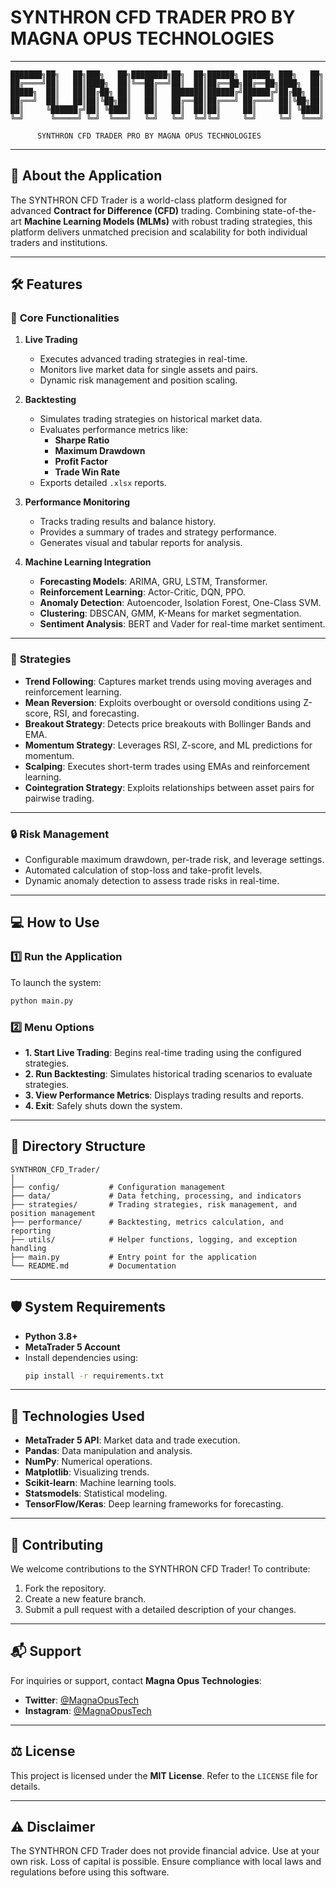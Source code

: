 # SYNTHRON CFD TRADER PRO BY MAGNA OPUS TECHNOLOGIES

---

```plaintext
███████╗██╗   ██╗███╗   ██╗████████╗██╗  ██╗██████╗ ██████╗ ███╗   ██╗
██╔════╝██║   ██║████╗  ██║╚══██╔══╝██║  ██║██╔══██╗██╔══██╗████╗  ██║
█████╗  ██║   ██║██╔██╗ ██║   ██║   ███████║██████╔╝██████╔╝██╔██╗ ██║
██╔══╝  ██║   ██║██║╚██╗██║   ██║   ██╔══██║██╔═══╝ ██╔═══╝ ██║╚██╗██║
██║     ╚██████╔╝██║ ╚████║   ██║   ██║  ██║██║     ██║     ██║ ╚████║
╚═╝      ╚═════╝ ╚═╝  ╚═══╝   ╚═╝   ╚═╝  ╚═╝╚═╝     ╚═╝     ╚═╝  ╚═══╝

      SYNTHRON CFD TRADER PRO BY MAGNA OPUS TECHNOLOGIES
```

---

## 🚀 **About the Application**

The SYNTHRON CFD Trader is a world-class platform designed for advanced **Contract for Difference (CFD)** trading. Combining state-of-the-art **Machine Learning Models (MLMs)** with robust trading strategies, this platform delivers unmatched precision and scalability for both individual traders and institutions.

---

## 🛠 **Features**

### 🎯 **Core Functionalities**

1. **Live Trading**
   - Executes advanced trading strategies in real-time.
   - Monitors live market data for single assets and pairs.
   - Dynamic risk management and position scaling.

2. **Backtesting**
   - Simulates trading strategies on historical market data.
   - Evaluates performance metrics like:
     - **Sharpe Ratio**
     - **Maximum Drawdown**
     - **Profit Factor**
     - **Trade Win Rate**
   - Exports detailed `.xlsx` reports.

3. **Performance Monitoring**
   - Tracks trading results and balance history.
   - Provides a summary of trades and strategy performance.
   - Generates visual and tabular reports for analysis.

4. **Machine Learning Integration**
   - **Forecasting Models**: ARIMA, GRU, LSTM, Transformer.
   - **Reinforcement Learning**: Actor-Critic, DQN, PPO.
   - **Anomaly Detection**: Autoencoder, Isolation Forest, One-Class SVM.
   - **Clustering**: DBSCAN, GMM, K-Means for market segmentation.
   - **Sentiment Analysis**: BERT and Vader for real-time market sentiment.

---

### 🧠 **Strategies**

- **Trend Following**: Captures market trends using moving averages and reinforcement learning.
- **Mean Reversion**: Exploits overbought or oversold conditions using Z-score, RSI, and forecasting.
- **Breakout Strategy**: Detects price breakouts with Bollinger Bands and EMA.
- **Momentum Strategy**: Leverages RSI, Z-score, and ML predictions for momentum.
- **Scalping**: Executes short-term trades using EMAs and reinforcement learning.
- **Cointegration Strategy**: Exploits relationships between asset pairs for pairwise trading.

---

### 🔒 **Risk Management**

- Configurable maximum drawdown, per-trade risk, and leverage settings.
- Automated calculation of stop-loss and take-profit levels.
- Dynamic anomaly detection to assess trade risks in real-time.

---

## 💻 **How to Use**

### 1️⃣ **Run the Application**
To launch the system:
```bash
python main.py
```

### 2️⃣ **Menu Options**

- **1. Start Live Trading**: Begins real-time trading using the configured strategies.
- **2. Run Backtesting**: Simulates historical trading scenarios to evaluate strategies.
- **3. View Performance Metrics**: Displays trading results and reports.
- **4. Exit**: Safely shuts down the system.

---

## 📂 **Directory Structure**

```plaintext
SYNTHRON_CFD_Trader/
│
├── config/           # Configuration management
├── data/             # Data fetching, processing, and indicators
├── strategies/       # Trading strategies, risk management, and position management
├── performance/      # Backtesting, metrics calculation, and reporting
├── utils/            # Helper functions, logging, and exception handling
├── main.py           # Entry point for the application
└── README.md         # Documentation
```

---

## 🛡 **System Requirements**

- **Python 3.8+**
- **MetaTrader 5 Account**
- Install dependencies using:
  ```bash
  pip install -r requirements.txt
  ```

---

## 🧩 **Technologies Used**

- **MetaTrader 5 API**: Market data and trade execution.
- **Pandas**: Data manipulation and analysis.
- **NumPy**: Numerical operations.
- **Matplotlib**: Visualizing trends.
- **Scikit-learn**: Machine learning tools.
- **Statsmodels**: Statistical modeling.
- **TensorFlow/Keras**: Deep learning frameworks for forecasting.

---

## 📖 **Contributing**

We welcome contributions to the SYNTHRON CFD Trader! To contribute:
1. Fork the repository.
2. Create a new feature branch.
3. Submit a pull request with a detailed description of your changes.

---

## 📬 **Support**

For inquiries or support, contact **Magna Opus Technologies**:
- **Twitter**: [@MagnaOpusTech](https://twitter.com/MagnaOpusTech)
- **Instagram**: [@MagnaOpusTech](https://instagram.com/MagnaOpusTech)

---

## ⚖ **License**

This project is licensed under the **MIT License**. Refer to the `LICENSE` file for details.

---

## ⚠ **Disclaimer**

The SYNTHRON CFD Trader does not provide financial advice. Use at your own risk. Loss of capital is possible. Ensure compliance with local laws and regulations before using this software.
